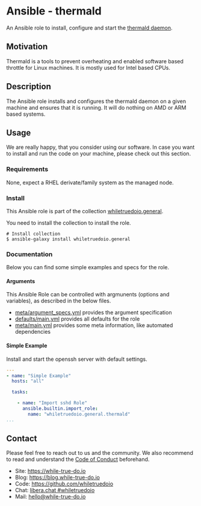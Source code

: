 <!--
reference: https://www.makeareadme.com/
reference: https://commonmark.org/
-->

# Ansible - thermald

An Ansible role to install, configure and start the
[thermald daemon](https://github.com/intel/thermal_daemon).

## Motivation

Thermald is a tools to prevent overheating and enabled software based throttle
for Linux machines. It is mostly used for Intel based CPUs.

## Description

The Ansible role installs and configures the thermald daemon on a given machine
and ensures that it is running. It will do nothing on AMD or ARM based systems.

## Usage

We are really happy, that you consider using our software. In case you want to
install and run the code on your machine, please check out this section.

### Requirements

None, expect a RHEL derivate/family system as the managed node.

### Install

This Ansible role is part of the collection
[whiletruedoio.general](https://github.com/whiletruedoio/whiletruedoio.general).

You need to install the collection to install the role.

```shell
# Install collection
$ ansible-galaxy install whiletruedoio.general
```

### Documentation

Below you can find some simple examples and specs for the role.

#### Arguments

This Ansible Role can be controlled with argmunents (options and variables), as
described in the below files.

- [meta/argument_specs.yml](meta/argument_specs.yml) provides the argument
  specification
- [defaults/main.yml](defaults/main.yml) provides all defaults for the role
- [meta/main.yml](meta/main.yml) provides some meta information, like automated
  dependencies

#### Simple Example

Install and start the openssh server with default settings.

```yaml
---
- name: "Simple Example"
  hosts: "all"

  tasks:

    - name: "Import sshd Role"
      ansible.builtin.import_role:
        name: "whiletruedoio.general.thermald"
...
```

## Contact

Please feel free to reach out to us and the community. We also recommend to read
and understand the
[Code of Conduct](https://github.com/whiletruedoio/.github/blob/main/docs/CODE_OF_CONDUCT.md)
beforehand.

- Site: <https://while-true-do.io>
- Blog: <https://blog.while-true-do.io>
- Code: <https://github.com/whiletruedoio>
- Chat: [libera.chat #whiletruedoio](https://web.libera.chat/gamja/#whiletruedo)
- Mail: [hello@while-true-do.io](mailto:hello@while-true-do.io)
